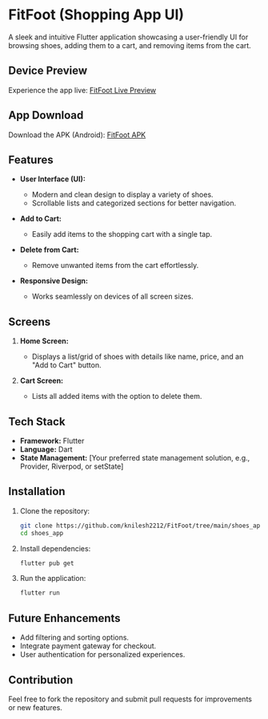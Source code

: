 # FitFoot (Shopping App UI)

A sleek and intuitive Flutter application showcasing a user-friendly UI for browsing shoes, adding them to a cart, and removing items from the cart.

## Device Preview
Experience the app live: [FitFoot Live Preview](https://shoesapp-9929f.web.app/)

## App Download
Download the APK (Android): [FitFoot APK](https://github.com/knilesh2212/FitFoot/raw/main/Fitfoot.apk)

## Features
- **User Interface (UI):** 
  - Modern and clean design to display a variety of shoes.
  - Scrollable lists and categorized sections for better navigation.
  
- **Add to Cart:** 
  - Easily add items to the shopping cart with a single tap.

- **Delete from Cart:**
  - Remove unwanted items from the cart effortlessly.

- **Responsive Design:**
  - Works seamlessly on devices of all screen sizes.

## Screens
1. **Home Screen:**
   - Displays a list/grid of shoes with details like name, price, and an "Add to Cart" button.

2. **Cart Screen:**
   - Lists all added items with the option to delete them.

## Tech Stack
- **Framework:** Flutter
- **Language:** Dart
- **State Management:** [Your preferred state management solution, e.g., Provider, Riverpod, or setState]

## Installation
1. Clone the repository:
   ```bash
   git clone https://github.com/knilesh2212/FitFoot/tree/main/shoes_app
   cd shoes_app
   ```

2. Install dependencies:
   ```bash
   flutter pub get
   ```

3. Run the application:
   ```bash
   flutter run
   ```

## Future Enhancements
- Add filtering and sorting options.
- Integrate payment gateway for checkout.
- User authentication for personalized experiences.

## Contribution
Feel free to fork the repository and submit pull requests for improvements or new features. 

